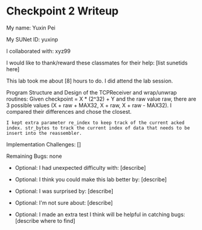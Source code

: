 Checkpoint 2 Writeup
====================

My name: Yuxin Pei

My SUNet ID: yuxinp

I collaborated with: xyz99

I would like to thank/reward these classmates for their help: [list sunetids here]

This lab took me about [8] hours to do. I did attend the lab session.

Program Structure and Design of the TCPReceiver and wrap/unwrap routines:
    Given checkpoint = X * (2^32) + Y and the raw value raw, there are 3 possible values (X + raw + MAX32, X + raw, X + raw - MAX32). I compared their differences and chose the closest.

    I kept extra parameter re_index to keep track of the current acked index. str_bytes to track the current index of data that needs to be insert into the reassembler.
    

Implementation Challenges:
[]

Remaining Bugs:
none

- Optional: I had unexpected difficulty with: [describe]

- Optional: I think you could make this lab better by: [describe]

- Optional: I was surprised by: [describe]

- Optional: I'm not sure about: [describe]

- Optional: I made an extra test I think will be helpful in catching bugs: [describe where to find]
